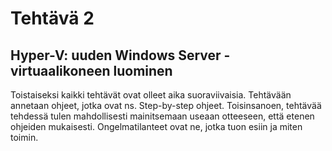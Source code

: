 # Tehtävä 2 

## Hyper-V: uuden Windows Server -virtuaalikoneen luominen

Toistaiseksi kaikki tehtävät ovat olleet aika suoraviivaisia. Tehtävään annetaan ohjeet, jotka ovat ns. Step-by-step ohjeet.
Toisinsanoen, tehtävää tehdessä tulen mahdollisesti mainitsemaan useaan otteeseen, että etenen ohjeiden mukaisesti. Ongelmatilanteet ovat ne, jotka tuon esiin ja miten toimin.
